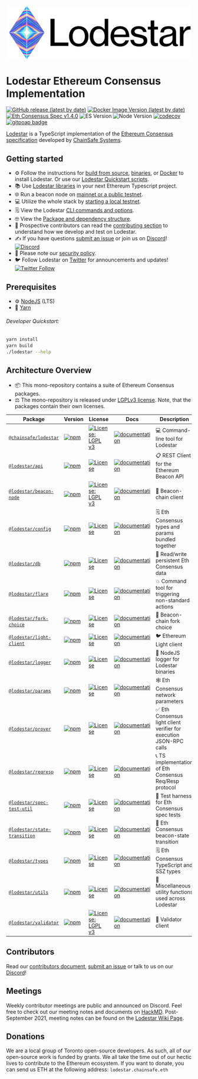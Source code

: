 <p align="center"><a href="https://chainsafe.github.io/lodestar"><img width="500" title="Lodestar" src='assets/lodestar_icon_text_black_stroke.png' /></a></p>

# Lodestar Ethereum Consensus Implementation

[![GitHub release (latest by date)](https://img.shields.io/github/v/release/chainsafe/lodestar?label=Github)](https://github.com/ChainSafe/lodestar/releases/latest)
[![Docker Image Version (latest by date)](https://img.shields.io/docker/v/chainsafe/lodestar?color=blue&label=Docker&sort=semver)](https://hub.docker.com/r/chainsafe/lodestar)
[![Eth Consensus Spec v1.4.0](https://img.shields.io/badge/ETH%20consensus--spec-1.4.0-blue)](https://github.com/ethereum/consensus-specs/releases/tag/v1.4.0)
![ES Version](https://img.shields.io/badge/ES-2021-yellow)
![Node Version](https://img.shields.io/badge/node-22.x-green)
[![codecov](https://codecov.io/gh/ChainSafe/lodestar/graph/badge.svg)](https://codecov.io/gh/ChainSafe/lodestar)
[![gitpoap badge](https://public-api.gitpoap.io/v1/repo/ChainSafe/lodestar/badge)](https://www.gitpoap.io/gh/ChainSafe/lodestar)

[Lodestar](https://lodestar.chainsafe.io) is a TypeScript implementation of the [Ethereum Consensus specification](https://github.com/ethereum/consensus-specs) developed by [ChainSafe Systems](https://chainsafe.io).

## Getting started

- :gear: Follow the instructions for [build from source](https://chainsafe.github.io/lodestar/run/getting-started/installation#build-from-source), [binaries](https://chainsafe.github.io/lodestar/run/getting-started/installation#binaries), or [Docker](https://chainsafe.github.io/lodestar/run/getting-started/installation#docker-installation) to install Lodestar. Or use our [Lodestar Quickstart scripts](https://github.com/ChainSafe/lodestar-quickstart).
- :books: Use [Lodestar libraries](https://chainsafe.github.io/lodestar/supporting-libraries/libraries/) in your next Ethereum Typescript project.
- :globe_with_meridians: Run a beacon node on [mainnet or a public testnet](https://chainsafe.github.io/lodestar/run/beacon-management/starting-a-node/).
- :computer: Utilize the whole stack by [starting a local testnet](https://chainsafe.github.io/lodestar/contribution/advanced-topics/setting-up-a-testnet/).
- :spiral_notepad: View the Lodestar [CLI commands and options](https://chainsafe.github.io/lodestar/reference/cli/).
- :nerd_face: View the [Package and dependency structure](https://chainsafe.github.io/lodestar/contribution/depgraph/).
- :memo: Prospective contributors can read the [contributing section](./CONTRIBUTING.md) to understand how we develop and test on Lodestar.
- :writing_hand: If you have questions [submit an issue](https://github.com/ChainSafe/lodestar/issues/new/choose) or join us on [Discord](https://discord.gg/yjyvFRP)!
  [![Discord](https://img.shields.io/discord/593655374469660673.svg?label=Discord&logo=discord)](https://discord.gg/aMxzVcr)
- :rotating_light: Please note our [security policy](./SECURITY.md).
- :bird: Follow Lodestar on [Twitter](https://twitter.com/lodestar_eth) for announcements and updates! [![Twitter Follow](https://img.shields.io/twitter/follow/lodestar_eth)](https://twitter.com/lodestar_eth)

## Prerequisites

- :gear: [NodeJS](https://nodejs.org/) (LTS)
- :toolbox: [Yarn](https://classic.yarnpkg.com/lang/en/)

###### Developer Quickstart:

```bash
yarn install
yarn build
./lodestar --help
```

## Architecture Overview

- :package: This mono-repository contains a suite of Ethereum Consensus packages.
- :balance_scale: The mono-repository is released under [LGPLv3 license](./LICENSE). Note, that the packages contain their own licenses.

| Package                                                     | Version                                                                                                                     | License                                                                                                               | Docs                                                                                      | Description                                                                         |
| ----------------------------------------------------------- | --------------------------------------------------------------------------------------------------------------------------- | --------------------------------------------------------------------------------------------------------------------- | ----------------------------------------------------------------------------------------- | ----------------------------------------------------------------------------------- |
| [`@chainsafe/lodestar`](./packages/cli)                     | [![npm](https://img.shields.io/npm/v/@chainsafe/lodestar)](https://www.npmjs.com/package/@chainsafe/lodestar)               | [![License: LGPL v3](https://img.shields.io/badge/License-LGPL%20v3-blue.svg)](https://www.gnu.org/licenses/lgpl-3.0) | [![documentation](https://img.shields.io/badge/readme-blue)](./packages/cli/)             | :computer: Command-line tool for Lodestar                                           |
| [`@lodestar/api`](./packages/api)                           | [![npm](https://img.shields.io/npm/v/@lodestar/api)](https://www.npmjs.com/package/@lodestar/api)                           | [![License](https://img.shields.io/badge/License-Apache%202.0-blue.svg)](https://opensource.org/licenses/Apache-2.0)  | [![documentation](https://img.shields.io/badge/readme-blue)](./packages/api)              | :clipboard: REST Client for the Ethereum Beacon API                                 |
| [`@lodestar/beacon-node`](./packages/beacon-node)           | [![npm](https://img.shields.io/npm/v/@lodestar/beacon-node)](https://www.npmjs.com/package/@lodestar/beacon-node)           | [![License: LGPL v3](https://img.shields.io/badge/License-LGPL%20v3-blue.svg)](https://www.gnu.org/licenses/lgpl-3.0) | [![documentation](https://img.shields.io/badge/readme-blue)](./packages/beacon-node)      | :rotating_light: Beacon-chain client                                                |
| [`@lodestar/config`](./packages/config)                     | [![npm](https://img.shields.io/npm/v/@lodestar/config)](https://www.npmjs.com/package/@lodestar/config)                     | [![License](https://img.shields.io/badge/License-Apache%202.0-blue.svg)](https://opensource.org/licenses/Apache-2.0)  | [![documentation](https://img.shields.io/badge/readme-blue)](./packages/config)           | :spiral_notepad: Eth Consensus types and params bundled together                    |
| [`@lodestar/db`](./packages/db)                             | [![npm](https://img.shields.io/npm/v/@lodestar/db)](https://www.npmjs.com/package/@lodestar/db)                             | [![License](https://img.shields.io/badge/License-Apache%202.0-blue.svg)](https://opensource.org/licenses/Apache-2.0)  | [![documentation](https://img.shields.io/badge/readme-blue)](./packages/db)               | :floppy_disk: Read/write persistent Eth Consensus data                              |
| [`@lodestar/flare`](./packages/flare)                       | [![npm](https://img.shields.io/npm/v/@lodestar/flare)](https://www.npmjs.com/package/@lodestar/flare)                       | [![License](https://img.shields.io/badge/License-Apache%202.0-blue.svg)](https://opensource.org/licenses/Apache-2.0)  | [![documentation](https://img.shields.io/badge/readme-blue)](./packages/flare)            | :boom: Command tool for triggering non-standard actions                                 |
| [`@lodestar/fork-choice`](./packages/fork-choice)           | [![npm](https://img.shields.io/npm/v/@lodestar/fork-choice)](https://www.npmjs.com/package/@lodestar/fork-choice)           | [![License](https://img.shields.io/badge/License-Apache%202.0-blue.svg)](https://opensource.org/licenses/Apache-2.0)  | [![documentation](https://img.shields.io/badge/readme-blue)](./packages/fork-choice)      | :fork_and_knife: Beacon-chain fork choice                                           |
| [`@lodestar/light-client`](./packages/light-client)         | [![npm](https://img.shields.io/npm/v/@lodestar/light-client)](https://www.npmjs.com/package/@lodestar/light-client)         | [![License](https://img.shields.io/badge/License-Apache%202.0-blue.svg)](https://opensource.org/licenses/Apache-2.0)  | [![documentation](https://img.shields.io/badge/readme-blue)](./packages/light-client)     | :bird: Ethereum Light client                                                        |
| [`@lodestar/logger`](./packages/logger)                     | [![npm](https://img.shields.io/npm/v/@lodestar/logger)](https://www.npmjs.com/package/@lodestar/logger)                     | [![License](https://img.shields.io/badge/License-Apache%202.0-blue.svg)](https://opensource.org/licenses/Apache-2.0)  | [![documentation](https://img.shields.io/badge/readme-blue)](./packages/logger)           | :memo: NodeJS logger for Lodestar binaries                                          |
| [`@lodestar/params`](./packages/params)                     | [![npm](https://img.shields.io/npm/v/@lodestar/params)](https://www.npmjs.com/package/@lodestar/params)                     | [![License](https://img.shields.io/badge/License-Apache%202.0-blue.svg)](https://opensource.org/licenses/Apache-2.0)  | [![documentation](https://img.shields.io/badge/readme-blue)](./packages/params)           | :spider_web: Eth Consensus network parameters                                       |
| [`@lodestar/prover`](./packages/prover)                     | [![npm](https://img.shields.io/npm/v/@lodestar/prover)](https://www.npmjs.com/package/@lodestar/prover)                     | [![License](https://img.shields.io/badge/License-Apache%202.0-blue.svg)](https://opensource.org/licenses/Apache-2.0)  | [![documentation](https://img.shields.io/badge/readme-blue)](./packages/prover)           | :white_check_mark: Eth Consensus light client verifier for execution JSON-RPC calls |
| [`@lodestar/reqresp`](./packages/reqresp)                   | [![npm](https://img.shields.io/npm/v/@lodestar/reqresp)](https://www.npmjs.com/package/@lodestar/reqresp)                   | [![License](https://img.shields.io/badge/License-Apache%202.0-blue.svg)](https://opensource.org/licenses/Apache-2.0)  | [![documentation](https://img.shields.io/badge/readme-blue)](./packages/reqresp)          | :telephone_receiver: TS implementation of Eth Consensus Req/Resp protocol           |
| [`@lodestar/spec-test-util`](./packages/spec-test-util)     | [![npm](https://img.shields.io/npm/v/@lodestar/spec-test-util)](https://www.npmjs.com/package/@lodestar/spec-test-util)     | [![License](https://img.shields.io/badge/License-Apache%202.0-blue.svg)](https://opensource.org/licenses/Apache-2.0)  | [![documentation](https://img.shields.io/badge/readme-blue)](./packages/spec-test-util)   | :test_tube: Test harness for Eth Consensus spec tests                               |
| [`@lodestar/state-transition`](./packages/state-transition) | [![npm](https://img.shields.io/npm/v/@lodestar/state-transition)](https://www.npmjs.com/package/@lodestar/state-transition) | [![License](https://img.shields.io/badge/License-Apache%202.0-blue.svg)](https://opensource.org/licenses/Apache-2.0)  | [![documentation](https://img.shields.io/badge/readme-blue)](./packages/state-transition) | :mag_right: Eth Consensus beacon-state transition                                   |
| [`@lodestar/types`](./packages/types)                       | [![npm](https://img.shields.io/npm/v/@lodestar/types)](https://www.npmjs.com/package/@lodestar/types)                       | [![License](https://img.shields.io/badge/License-Apache%202.0-blue.svg)](https://opensource.org/licenses/Apache-2.0)  | [![documentation](https://img.shields.io/badge/readme-blue)](./packages/types)            | :spiral_notepad: Eth Consensus TypeScript and SSZ types                             |
| [`@lodestar/utils`](./packages/utils)                       | [![npm](https://img.shields.io/npm/v/@lodestar/utils)](https://www.npmjs.com/package/@lodestar/utils)                       | [![License](https://img.shields.io/badge/License-Apache%202.0-blue.svg)](https://opensource.org/licenses/Apache-2.0)  | [![documentation](https://img.shields.io/badge/readme-blue)](./packages/utils)            | :toolbox: Miscellaneous utility functions used across Lodestar                      |
| [`@lodestar/validator`](./packages/validator)               | [![npm](https://img.shields.io/npm/v/@lodestar/validator)](https://www.npmjs.com/package/@lodestar/validator)               | [![License: LGPL v3](https://img.shields.io/badge/License-LGPL%20v3-blue.svg)](https://www.gnu.org/licenses/lgpl-3.0) | [![documentation](https://img.shields.io/badge/readme-blue)](./packages/validator)        | :bank: Validator client                                                             |

## Contributors

Read our [contributors document](/CONTRIBUTING.md), [submit an issue](https://github.com/ChainSafe/lodestar/issues/new/choose) or talk to us on our [Discord](https://discord.gg/yjyvFRP)!

## Meetings

Weekly contributor meetings are public and announced on Discord. Feel free to check out our meeting notes and documents on [HackMD](https://hackmd.io/@wemeetagain/rJTEOdqPS/%2FXBzvaQgMTyyMJuToWAEDjw). Post-September 2021, meeting notes can be found on the [Lodestar Wiki Page](https://github.com/ChainSafe/lodestar/wiki).

## Donations

We are a local group of Toronto open-source developers. As such, all of our open-source work is funded by grants. We all take the time out of our hectic lives to contribute to the Ethereum ecosystem.
If you want to donate, you can send us ETH at the following address: `lodestar.chainsafe.eth`

